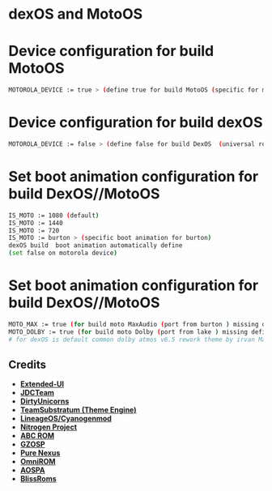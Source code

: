 dexOS and MotoOS
==========

Device configuration for build MotoOS
==================================
```bash
MOTOROLA_DEVICE := true > (define true for build MotoOS (specific for motorola devices)
```
Device configuration for build dexOS
==================================
```bash
MOTOROLA_DEVICE := false > (define false for build DexOS  (universal rom for many devices)
```

Set boot animation configuration for build DexOS//MotoOS
==================================
```bash
IS_MOTO := 1080 (default)
IS_MOTO := 1440
IS_MOTO := 720
IS_MOTO := burton > (specific boot animation for burton)
dexOS build  boot animation automatically define
(set false on motorola device)
```

Set boot animation configuration for build DexOS//MotoOS
==================================
```bash
MOTO_MAX := true (for build moto MaxAudio (port from burton ) missing define motorola device
MOTO_DOLBY := true (for build moto Dolby (port from lake ) missing define motorola device
# for dexOS is default common dolby atmos v6.5 rework theme by irvan Maulana
```









































Credits
-------
* [**Extended-UI**](https://github.com/Extended-UI)
* [**JDCTeam**](https://github.com/AOSP-JF-MM)
* [**DirtyUnicorns**](https://github.com/DirtyUnicorns)
* [**TeamSubstratum (Theme Engine)**](https://github.com/Substratum)
* [**LineageOS/Cyanogenmod**](https://github.com/LineageOS)
* [**Nitrogen Project**](https://github.com/nitrogen-project)
* [**ABC ROM**](https://github.com/ezio84)
* [**GZOSP**](https://github.com/GZOSP)
* [**Pure Nexus**](https://github.com/PureNexusProject)
* [**OmniROM**](https://github.com/omnirom/)
* [**AOSPA**](https://github.com/aospa/)
* [**BlissRoms**](https://github.com/BlissRoms)
